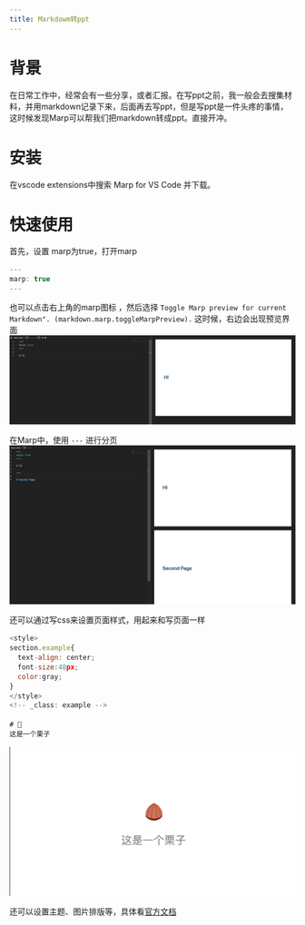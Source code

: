 ```yaml
---
title: Markdowm转ppt
---
```


# 背景
在日常工作中，经常会有一些分享，或者汇报。在写ppt之前，我一般会去搜集材料，并用markdown记录下来，后面再去写ppt，但是写ppt是一件头疼的事情，这时候发现Marp可以帮我们把markdown转成ppt。直接开冲。

# 安装
在vscode extensions中搜索 Marp for VS Code 并下载。

# 快速使用

首先，设置 marp为true，打开marp

```js
---
marp: true
---
```

也可以点击右上角的marp图标 ，然后选择 `Toggle Marp preview for current Markdown". (markdown.marp.toggleMarpPreview).` 这时候，右边会出现预览界面
![markdown_1](../assest/markdown_1.png)

在Marp中，使用 `---` 进行分页
![markdown_2](../assest/markdown_2.png)

还可以通过写css来设置页面样式，用起来和写页面一样
```js
<style>
section.example{
  text-align: center;
  font-size:48px;
  color:gray;
}
</style>
<!-- _class: example -->

# 🌰
这是一个栗子
```
![markdown_3](../assest/markdown_3.png)

还可以设置主题、图片排版等，具体看[官方文档](https://marpit.marp.app/)